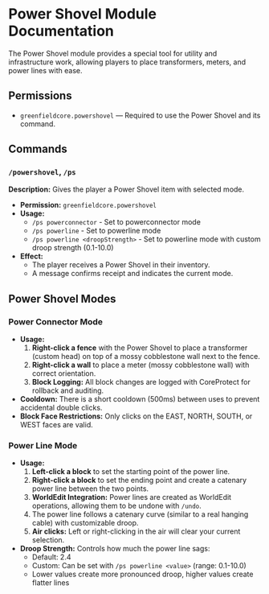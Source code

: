 # Power Shovel Module Documentation

The Power Shovel module provides a special tool for utility and infrastructure work, allowing players to place transformers, meters, and power lines with ease.

## Permissions
- `greenfieldcore.powershovel` — Required to use the Power Shovel and its command.

## Commands

### `/powershovel`, `/ps`
**Description:** Gives the player a Power Shovel item with selected mode.
- **Permission:** `greenfieldcore.powershovel`
- **Usage:** 
  - `/ps powerconnector` - Set to powerconnector mode
  - `/ps powerline` - Set to powerline mode
  - `/ps powerline <droopStrength>` - Set to powerline mode with custom droop strength (0.1-10.0)
- **Effect:**
  - The player receives a Power Shovel in their inventory.
  - A message confirms receipt and indicates the current mode.

## Power Shovel Modes

### Power Connector Mode
- **Usage:**
  1. **Right-click a fence** with the Power Shovel to place a transformer (custom head) on top of a mossy cobblestone wall next to the fence.
  2. **Right-click a wall** to place a meter (mossy cobblestone wall) with correct orientation.
  3. **Block Logging:** All block changes are logged with CoreProtect for rollback and auditing.
- **Cooldown:** There is a short cooldown (500ms) between uses to prevent accidental double clicks.
- **Block Face Restrictions:** Only clicks on the EAST, NORTH, SOUTH, or WEST faces are valid.

### Power Line Mode
- **Usage:**
  1. **Left-click a block** to set the starting point of the power line.
  2. **Right-click a block** to set the ending point and create a catenary power line between the two points.
  3. **WorldEdit Integration:** Power lines are created as WorldEdit operations, allowing them to be undone with `/undo`.
  4. The power line follows a catenary curve (similar to a real hanging cable) with customizable droop.
  5. **Air clicks:** Left or right-clicking in the air will clear your current selection.
- **Droop Strength:** Controls how much the power line sags:
  - Default: 2.4
  - Custom: Can be set with `/ps powerline <value>` (range: 0.1-10.0)
  - Lower values create more pronounced droop, higher values create flatter lines

